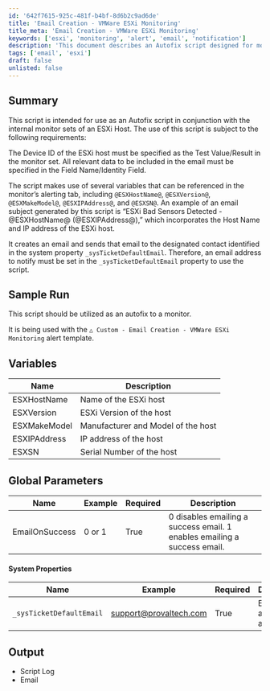 ```yaml
---
id: '642f7615-925c-481f-b4bf-8d6b2c9ad6de'
title: 'Email Creation - VMWare ESXi Monitoring'
title_meta: 'Email Creation - VMWare ESXi Monitoring'
keywords: ['esxi', 'monitoring', 'alert', 'email', 'notification']
description: 'This document describes an Autofix script designed for monitoring ESXi hosts. It outlines the requirements for use, including necessary device IDs and email configurations, and provides details on the variables utilized in alert notifications. The script is intended to automate email alerts for detected issues, ensuring timely notifications to designated contacts.'
tags: ['email', 'esxi']
draft: false
unlisted: false
---
```


## Summary

This script is intended for use as an Autofix script in conjunction with the internal monitor sets of an ESXi Host. The use of this script is subject to the following requirements:

The Device ID of the ESXi host must be specified as the Test Value/Result in the monitor set. All relevant data to be included in the email must be specified in the Field Name/Identity Field.

The script makes use of several variables that can be referenced in the monitor’s alerting tab, including `@ESXHostName@`, `@ESXVersion@`, `@ESXMakeModel@`, `@ESXIPAddress@`, and `@ESXSN@`. An example of an email subject generated by this script is “ESXi Bad Sensors Detected - @ESXHostName@ (@ESXIPAddress@),” which incorporates the Host Name and IP address of the ESXi host.

It creates an email and sends that email to the designated contact identified in the system property `_sysTicketDefaultEmail`. Therefore, an email address to notify must be set in the `_sysTicketDefaultEmail` property to use the script.

## Sample Run

This script should be utilized as an autofix to a monitor.

It is being used with the `△ Custom - Email Creation - VMWare ESXi Monitoring` alert template.

## Variables

| Name           | Description                             |
|----------------|-----------------------------------------|
| ESXHostName    | Name of the ESXi host                   |
| ESXVersion     | ESXi Version of the host                |
| ESXMakeModel   | Manufacturer and Model of the host      |
| ESXIPAddress   | IP address of the host                  |
| ESXSN          | Serial Number of the host               |

## Global Parameters

| Name              | Example      | Required | Description                                           |
|-------------------|--------------|----------|------------------------------------------------------|
| EmailOnSuccess    | 0 or 1      | True     | 0 disables emailing a success email. 1 enables emailing a success email. |

#### System Properties

| Name                        | Example                                | Required | Description              |
|-----------------------------|----------------------------------------|----------|--------------------------|
| `_sysTicketDefaultEmail`    | [support@provaltech.com](mailto:support@provaltech.com) | True     | Email address to alert    |

## Output

- Script Log
- Email



